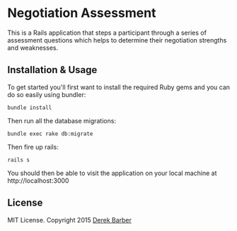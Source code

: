 # Negotiation Assessment

This is a Rails application that steps a participant through a series of assessment questions
which helps to determine their negotiation strengths and weaknesses. 

## Installation & Usage

To get started you'll first want to install the required Ruby gems and you can do so easily using bundler:

```console
bundle install
```

Then run all the database migrations:

```console
bundle exec rake db:migrate
```

Then fire up rails:

```console
rails s
```

You should then be able to visit the application on your local machine at http://localhost:3000

## License

MIT License. Copyright 2015 [Derek Barber](http://derekbarber.ca)

